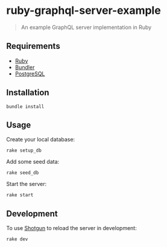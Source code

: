 # ruby-graphql-server-example

> An example GraphQL server implementation in Ruby

## Requirements

* [Ruby](https://www.ruby-lang.org/en/)
* [Bundler](http://bundler.io/)
* [PostgreSQL](https://www.postgresql.org/)

## Installation

```
bundle install
```

## Usage

Create your local database:

```
rake setup_db
```

Add some seed data:

```
rake seed_db
```

Start the server:

```
rake start
```

## Development

To use [Shotgun](https://github.com/rtomayko/shotgun) to reload the server in development:

```
rake dev
```

